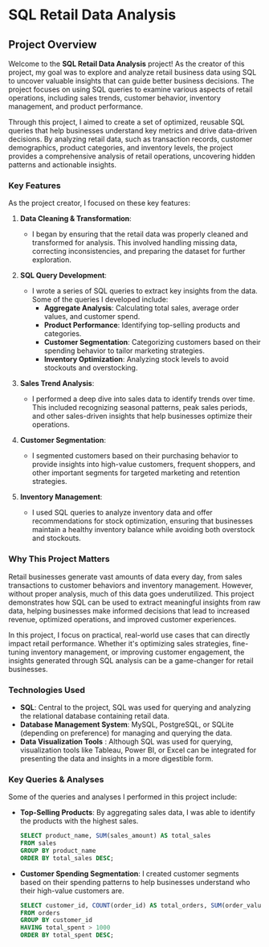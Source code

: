 


# SQL Retail Data Analysis

## Project Overview

Welcome to the **SQL Retail Data Analysis** project! As the creator of this project, my goal was to explore and analyze retail business data using SQL to uncover valuable insights that can guide better business decisions. The project focuses on using SQL queries to examine various aspects of retail operations, including sales trends, customer behavior, inventory management, and product performance.

Through this project, I aimed to create a set of optimized, reusable SQL queries that help businesses understand key metrics and drive data-driven decisions. By analyzing retail data, such as transaction records, customer demographics, product categories, and inventory levels, the project provides a comprehensive analysis of retail operations, uncovering hidden patterns and actionable insights.

### Key Features
As the project creator, I focused on these key features:

1. **Data Cleaning & Transformation**:
   - I began by ensuring that the retail data was properly cleaned and transformed for analysis. This involved handling missing data, correcting inconsistencies, and preparing the dataset for further exploration.

2. **SQL Query Development**:
   - I wrote a series of SQL queries to extract key insights from the data. Some of the queries I developed include:
     - **Aggregate Analysis**: Calculating total sales, average order values, and customer spend.
     - **Product Performance**: Identifying top-selling products and categories.
     - **Customer Segmentation**: Categorizing customers based on their spending behavior to tailor marketing strategies.
     - **Inventory Optimization**: Analyzing stock levels to avoid stockouts and overstocking.

3. **Sales Trend Analysis**:
   - I performed a deep dive into sales data to identify trends over time. This included recognizing seasonal patterns, peak sales periods, and other sales-driven insights that help businesses optimize their operations.

4. **Customer Segmentation**:
   - I segmented customers based on their purchasing behavior to provide insights into high-value customers, frequent shoppers, and other important segments for targeted marketing and retention strategies.

5. **Inventory Management**:
   - I used SQL queries to analyze inventory data and offer recommendations for stock optimization, ensuring that businesses maintain a healthy inventory balance while avoiding both overstock and stockouts.

### Why This Project Matters
Retail businesses generate vast amounts of data every day, from sales transactions to customer behaviors and inventory management. However, without proper analysis, much of this data goes underutilized. This project demonstrates how SQL can be used to extract meaningful insights from raw data, helping businesses make informed decisions that lead to increased revenue, optimized operations, and improved customer experiences.

In this project, I focus on practical, real-world use cases that can directly impact retail performance. Whether it's optimizing sales strategies, fine-tuning inventory management, or improving customer engagement, the insights generated through SQL analysis can be a game-changer for retail businesses.

### Technologies Used
- **SQL**: Central to the project, SQL was used for querying and analyzing the relational database containing retail data.
- **Database Management System**: MySQL, PostgreSQL, or SQLite (depending on preference) for managing and querying the data.
- **Data Visualization Tools** : Although SQL was used for querying, visualization tools like Tableau, Power BI, or Excel can be integrated for presenting the data and insights in a more digestible form.

### Key Queries & Analyses
Some of the queries and analyses I performed in this project include:
- **Top-Selling Products**: By aggregating sales data, I was able to identify the products with the highest sales.
  ```sql
  SELECT product_name, SUM(sales_amount) AS total_sales
  FROM sales
  GROUP BY product_name
  ORDER BY total_sales DESC;
  ```

- **Customer Spending Segmentation**: I created customer segments based on their spending patterns to help businesses understand who their high-value customers are.
  ```sql
  SELECT customer_id, COUNT(order_id) AS total_orders, SUM(order_value) AS total_spent
  FROM orders
  GROUP BY customer_id
  HAVING total_spent > 1000
  ORDER BY total_spent DESC;
  ```





